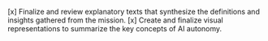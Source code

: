 [x] Finalize and review explanatory texts that synthesize the definitions and insights gathered from the mission.
[x] Create and finalize visual representations to summarize the key concepts of AI autonomy.